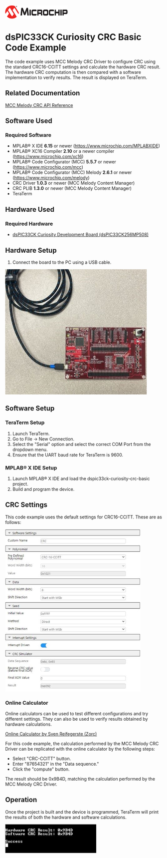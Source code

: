![Microchip Logo](images/microchip.jpg) 

# dsPIC33CK Curiosity CRC Basic Code Example 

The code example uses MCC Melody CRC Driver to configure CRC using the standard CRC16-CCITT settings and calculate the hardware CRC result. The hardware CRC computation is then compared with a software implementation to verify results. The result is displayed on TeraTerm.

## Related Documentation

[MCC Melody CRC API Reference](https://onlinedocs.microchip.com/v2/keyword-lookup?keyword=CRC_16BIT_MELODY_DRIVER&version=latest&redirect=true)

## Software Used 

### Required Software

- MPLAB® X IDE **6.15** or newer (https://www.microchip.com/MPLABXIDE)
- MPLAB® XC16 Compiler **2.10** or a newer compiler (https://www.microchip.com/xc16)
- MPLAB® Code Configurator (MCC) **5.5.7** or newer (https://www.microchip.com/mcc)
- MPLAB® Code Configurator (MCC) Melody **2.6.1** or newer (https://www.microchip.com/melody)
- CRC Driver **1.0.3** or newer (MCC Melody Content Manager)
- CRC PLIB **1.3.0** or newer (MCC Melody Content Manager)
- TeraTerm

## Hardware Used

### Required Hardware

- [dsPIC33CK Curiosity Development Board (dsPIC33CK256MP508)](https://www.microchip.com/en-us/development-tool/DM330030)

## Hardware Setup

1. Connect the board to the PC using a USB cable.

![Hardware Setup Image](images/hardware_setup.jpg)

## Software Setup

### TeraTerm Setup
1. Launch TeraTerm. 
2. Go to File -> New Connection.
3. Select the "Serial" option and select the correct COM Port from the dropdown menu.
4. Ensure that the UART baud rate for TeraTerm is 9600.

### MPLAB® X IDE Setup
1. Launch MPLAB® X IDE and load the dspic33ck-curiosity-crc-basic project.
2. Build and program the device. 

## CRC Settings

This code example uses the default settings for CRC16-CCITT. These are as follows:

![CRC Settings in MCC Melody Builder GUI](images/demo_CRC_settings.JPG)

### Online Calculator

Online calculators can be used to test different configurations and try different settings. They can also be used to verify results obtained by hardware calculations.

[Online Calculator by Sven Reifegerste (Zorc)](http://www.zorc.breitbandkatze.de/crc.html)

For this code example, the calculation performed by the MCC Melody CRC Driver can be replicated with the online calculator by the following steps:
- Select "CRC-CCITT" button. 
- Enter "87654321" in the "Data sequence."
- Click the "compute" button.
  
The result should be 0x9B4D, matching the calculation performed by the MCC Melody CRC Driver.

## Operation

Once the project is built and the device is programmed, TeraTerm will print the results of both the hardware and software calculations.

![Results printed on TeraTerm](images/teraterm_output.JPG)